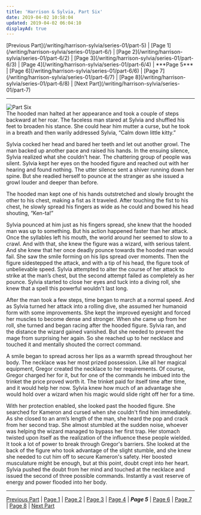 ```yaml
---
title: 'Harrison & Sylvia, Part Six'
date: 2019-04-02 10:58:04
updated: 2019-04-02 06:04:10
displayAd: true
---
```

<p class="center">[Previous Part](/writing/harrison-sylvia/series-01/part-5) | [Page 1](/writing/harrison-sylvia/series-01/part-6/) | [Page 2](/writing/harrison-sylvia/series-01/part-6/2) | [Page 3](/writing/harrison-sylvia/series-01/part-6/3) | [Page 4](/writing/harrison-sylvia/series-01/part-6/4) | <span class="current-page">***Page 5***</span> | [Page 6](/writing/harrison-sylvia/series-01/part-6/6) | [Page 7](/writing/harrison-sylvia/series-01/part-6/7) | [Page 8](/writing/harrison-sylvia/series-01/part-6/8) | [Next Part](/writing/harrison-sylvia/series-01/part-7) </p><hr class="clear-both center-fade"/><div class="embedded-image-left"><img src="/writing/harrison-sylvia/series-01/part-6/hs106.jpg" alt="Part Six" style="max-height: 275px;"/></div>The hooded man halted at her appearance and took a couple of steps backward at her roar. The faceless man stared at Sylvia and shuffled his feet to broaden his stance. She could hear him mutter a curse, but he took in a breath and then warily addressed Sylvia, “Calm down little kitty.”

Sylvia cocked her head and bared her teeth and let out another growl. The man backed up another pace and raised his hands. In the ensuing silence, Sylvia realized what she couldn't hear. The chattering group of people was silent. Sylvia kept her eyes on the hooded figure and reached out with her hearing and found nothing. The utter silence sent a shiver running down her spine. But she readied herself to pounce at the stranger as she issued a growl louder and deeper than before.

The hooded man kept one of his hands outstretched and slowly brought the other to his chest, making a fist as it traveled. After touching the fist to his chest, he slowly spread his fingers as wide as he could and bowed his head shouting, “Ken-ta!”

Sylvia pounced at him just as his fingers spread, she knew that the hooded man was up to something. But his action happened faster than her attack. Once the syllables left his mouth, the world around her seemed to slow to a crawl. And with that, she knew the figure was a wizard, with serious talent. And she knew that her once deadly pounce towards the hooded man would fail. She saw the smile forming on his lips spread over moments. Then the figure sidestepped the attack, and with a tip of his head, the figure took of unbelievable speed. Sylvia attempted to alter the course of her attack to strike at the man’s chest, but the second attempt failed as completely as her pounce. Sylvia started to close her eyes and tuck into a diving roll, she knew that a spell this powerful wouldn't last long.

After the man took a few steps, time began to march at a normal speed. And as Sylvia turned her attack into a rolling dive, she assumed her humanoid form with some improvements. She kept the improved eyesight and forced her muscles to become dense and stronger. When she came up from her roll, she turned and began racing after the hooded figure. Sylvia ran, and the distance the wizard gained vanished. But she needed to prevent the mage from surprising her again. So she reached up to her necklace and touched it and mentally shouted the correct command.

A smile began to spread across her lips as a warmth spread throughout her body. The necklace was her most prized possession. Like all her magical equipment, Gregor created the necklace to her requirements. Of course, Gregor charged her for it, but for one of the commands he imbued into the trinket the price proved worth it. The trinket paid for itself time after time, and it would help her now. Sylvia knew how much of an advantage she would hold over a wizard when his magic would slide right off her for a time.

With her protection enabled, she looked past the hooded figure. She searched for Kameron and cursed when she couldn't find him immediately. As she closed to an arm’s length of the man, she heard the pop and crack from her second trap. She almost stumbled at the sudden noise, whoever was helping the wizard managed to bypass her first trap. Her stomach twisted upon itself as the realization of the influence these people wielded. It took a lot of power to break through Gregor's barriers. She looked at the back of the figure who took advantage of the slight stumble, and she knew she needed to cut him off to secure Kameron's safety. Her boosted musculature might be enough, but at this point, doubt crept into her heart. Sylvia pushed the doubt from her mind and touched at the necklace and issued the second of three possible commands. Instantly a vast reserve of energy and power flooded into her body.<hr class="clear-both center-fade"/><p class="center">[Previous Part](/writing/harrison-sylvia/series-01/part-5) | [Page 1](/writing/harrison-sylvia/series-01/part-6/) | [Page 2](/writing/harrison-sylvia/series-01/part-6/2) | [Page 3](/writing/harrison-sylvia/series-01/part-6/3) | [Page 4](/writing/harrison-sylvia/series-01/part-6/4) | <span class="current-page">***Page 5***</span> | [Page 6](/writing/harrison-sylvia/series-01/part-6/6) | [Page 7](/writing/harrison-sylvia/series-01/part-6/7) | [Page 8](/writing/harrison-sylvia/series-01/part-6/8) | [Next Part](/writing/harrison-sylvia/series-01/part-7) </p>